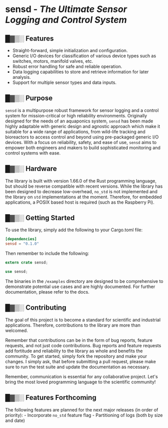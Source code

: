 # sensd - _The Ultimate Sensor Logging and Control System_


## █▓▒░ Features

- Straight-forward, simple initialization and configuration.
- Generic I/O devices for classification of various device types such as switches, motors, manifold valves, etc.
- Robust error handling for safe and reliable operation.
- Data logging capabilities to store and retrieve information for later analysis.
- Support for multiple sensor types and data inputs.


## █▓▒░ Purpose

`sensd` is a multipurpose robust framework for sensor logging and a control system for mission-critical 
or high reliability environments. Originally designed for the needs of an aquaponics system, `sensd` has been made
highly adaptable with generic design and agnostic approach which make it suitable for a wide range of applications,
from wild-life tracking and bioreactors to access control and beyond using pre-packaged generic I/O devices.
With a focus on reliability, safety, and ease of use, `sensd` aims to empower both engineers and makers
to build sophisticated monitoring and control systems with ease.


## █▓▒░ Hardware

The library is built with version 1.66.0 of the Rust programming language, but should be reverse compatible 
with recent versions. While the library has been designed to decrease low-overhead, `no_std` is not implemented and the
library on `std` implementations at the moment. Therefore, for embedded applications, a POSIX based host is required
(such as the Raspberry Pi).


## █▓▒░ Getting Started

To use the library, simply add the following to your Cargo.toml file:

```toml
[dependencies]
sensd = "0.1.0"
```

Then remember to include the following:

```rust
extern crate sensd;

use sensd;
```

The binaries in the `/examples` directory are designed to be comprehensive to demonstrate potential use cases and are
highly documented. For further documentation, please refer to the docs.


## █▓▒░ Contributing

The goal of this project is to become a standard for scientific and industrial applications. Therefore, contributions
to the library are more than welcomed.

Remember that contributions can be in the form of bug reports, feature requests, and not just code contributions. Bug
reports and feature requests add fortitude and reliability to the library as whole and benefits the community.
To get started, simply fork the repository and make your changes. I simply ask, that before submitting a pull request,
please make sure to run the test suite and update the documentation as necessary.

Remember, communication is essential for any collaborative project. Let's bring the most loved programming language
to the scientific community!


## █▓▒░ Features Forthcoming

The following features are planned for the next major releases (in order of priority):
    - Incorporate `no_std` feature flag
    - Partitioning of logs (both by size and date)
